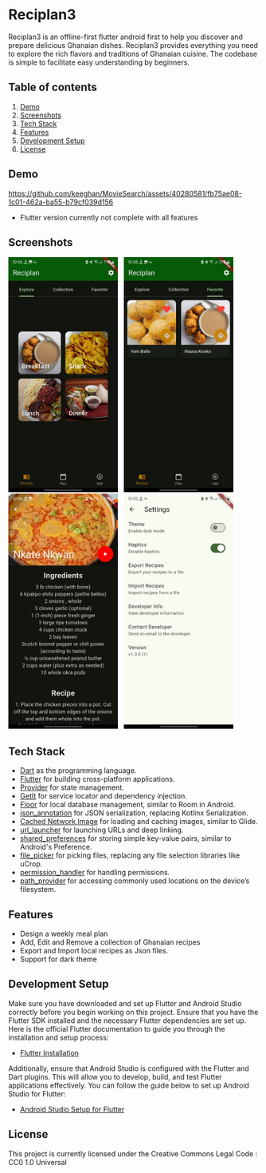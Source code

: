 # Reciplan3

Reciplan3 is an offline-first flutter android first to help you discover and prepare delicious Ghanaian dishes.
Reciplan3 provides everything you need to explore the rich flavors and traditions of Ghanaian cuisine.
The codebase is simple to facilitate easy understanding by beginners.

## Table of contents

1. [Demo](#demo)
2. [Screenshots](#screenshots)
3. [Tech Stack](#tech-stack)
4. [Features](#features)
5. [Development Setup](#development-setup)
6. [License](#license)

## Demo

https://github.com/keeghan/MovieSearch/assets/40280581/fb75ae08-1c01-462a-ba55-b79cf039d156

- Flutter version currently not complete with all features

## Screenshots

<img src = "screenshots/explore_screen.png" width = "220" height = "471"/> &nbsp; <img src = "screenshots/favorite_screen.png" width = "220" height = "471"/> &nbsp; <img src = "screenshots/directions_screen.png" width = "220" height = "471"/> &nbsp; <img src = "screenshots/settings_screen.png" width = "220" height = "471"/>

## Tech Stack

- [Dart](https://dart.dev/) as the programming language.
- [Flutter](https://flutter.dev/) for building cross-platform applications.
- [Provider](https://pub.dev/packages/provider) for state management.
- [GetIt](https://pub.dev/packages/get_it) for service locator and dependency injection.
- [Floor](https://pub.dev/packages/floor) for local database management, similar to Room in Android.
- [json_annotation](https://pub.dev/packages/json_annotation) for JSON serialization, replacing Kotlinx Serialization.
- [Cached Network Image](https://pub.dev/packages/cached_network_image) for loading and caching images, similar to Glide.
- [url_launcher](https://pub.dev/packages/url_launcher) for launching URLs and deep linking.
- [shared_preferences](https://pub.dev/packages/shared_preferences) for storing simple key-value pairs, similar to Android's Preference.
- [file_picker](https://pub.dev/packages/file_picker) for picking files, replacing any file selection libraries like uCrop.
- [permission_handler](https://pub.dev/packages/permission_handler) for handling permissions.
- [path_provider](https://pub.dev/packages/path_provider) for accessing commonly used locations on the device’s filesystem.

## Features

- Design a weekly meal plan
- Add, Edit and Remove a collection of Ghanaian recipes
- Export and Import local recipes as Json files.
- Support for dark theme

## Development Setup

Make sure you have downloaded and set up Flutter and Android Studio correctly before you begin working on this project. Ensure that you have the Flutter SDK installed and the necessary Flutter dependencies are set up. Here is the official Flutter documentation to guide you through the installation and setup process:

- [Flutter Installation](https://flutter.dev/docs/get-started/install)

Additionally, ensure that Android Studio is configured with the Flutter and Dart plugins. This will allow you to develop, build, and test Flutter applications effectively. You can follow the guide below to set up Android Studio for Flutter:

- [Android Studio Setup for Flutter](https://flutter.dev/docs/get-started/editor?tab=androidstudio)

## License

This project is currently licensed under the Creative Commons Legal Code : CC0 1.0 Universal
